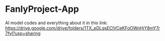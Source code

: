 # FanlyProject-App
AI model codes and everything about it in this link:
https://drive.google.com/drive/folders/1TX_eDLgsEClVCeKFoOWnHjY8mY7r7fyI?usp=sharing
